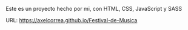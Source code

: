 Este es un proyecto hecho por mi, con HTML, CSS, JavaScript y SASS

URL:  https://axelcorrea.github.io/Festival-de-Musica
